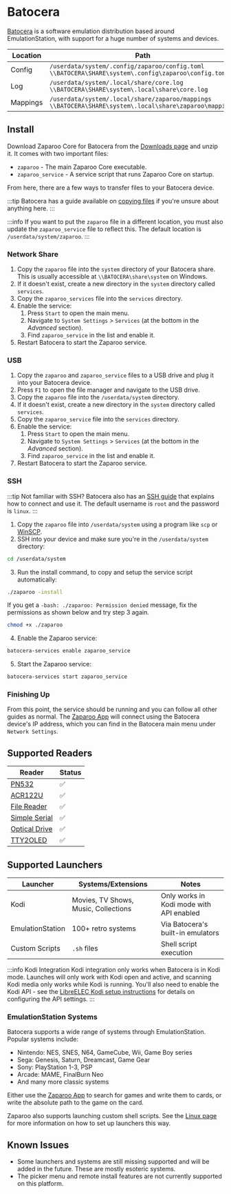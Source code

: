 # Batocera

[Batocera](https://batocera.org/) is a software emulation distribution based around EmulationStation, with support for a huge number of systems and devices.

| Location | Path                                                                                                           |
| -------- | -------------------------------------------------------------------------------------------------------------- |
| Config   | `/userdata/system/.config/zaparoo/config.toml` <br/> `\\BATOCERA\SHARE\system\.config\zaparoo\config.toml`     |
| Log      | `/userdata/system/.local/share/core.log` <br/> `\\BATOCERA\SHARE\system\.local\share\core.log`                 |
| Mappings | `/userdata/system/.local/share/zaparoo/mappings` <br/> `\\BATOCERA\SHARE\system\.local\share\zaparoo\mappings` |

## Install

Download Zaparoo Core for Batocera from the [Downloads page](/downloads/) and unzip it. It comes with two important files:

- `zaparoo` - The main Zaparoo Core executable.
- `zaparoo_service` - A service script that runs Zaparoo Core on startup.

From here, there are a few ways to transfer files to your Batocera device.

:::tip
Batocera has a guide available on [copying files](https://wiki.batocera.org/add_games_bios#accessing_batocera_s_drive_to_add_files) if you're unsure about anything here.
:::

:::info
If you want to put the `zaparoo` file in a different location, you must also update the `zaparoo_service` file to reflect this. The default location is `/userdata/system/zaparoo`.
:::

### Network Share

1. Copy the `zaparoo` file into the `system` directory of your Batocera share. This is usually accessible at `\\BATOCERA\share\system` on Windows.
2. If it doesn't exist, create a new directory in the `system` directory called `services`.
3. Copy the `zaparoo_services` file into the `services` directory.
4. Enable the service:
   1. Press `Start` to open the main menu.
   2. Navigate to `System Settings` > `Services` (at the bottom in the _Advanced_ section).
   3. Find `zaparoo_service` in the list and enable it.
5. Restart Batocera to start the Zaparoo service.

### USB

1. Copy the `zaparoo` and `zaparoo_service` files to a USB drive and plug it into your Batocera device.
2. Press `F1` to open the file manager and navigate to the USB drive.
3. Copy the `zaparoo` file into the `/userdata/system` directory.
4. If it doesn't exist, create a new directory in the `system` directory called `services`.
5. Copy the `zaparoo_service` file into the `services` directory.
6. Enable the service:
   1. Press `Start` to open the main menu.
   2. Navigate to `System Settings` > `Services` (at the bottom in the _Advanced_ section).
   3. Find `zaparoo_service` in the list and enable it.
7. Restart Batocera to start the Zaparoo service.

### SSH

:::tip
Not familiar with SSH? Batocera also has an [SSH guide](https://wiki.batocera.org/access_the_batocera_via_ssh) that explains how to connect and use it. The default username is `root` and the password is `linux`.
:::

1. Copy the `zaparoo` file into `/userdata/system` using a program like `scp` or [WinSCP](https://winscp.net/eng/download.php).
2. SSH into your device and make sure you're in the `/userdata/system` directory:

```bash
cd /userdata/system
```

3. Run the install command, to copy and setup the service script automatically:

```bash
./zaparoo -install
```

If you get a `-bash: ./zaparoo: Permission denied` message, fix the permissions as shown below and try step 3 again.

```bash
chmod +x ./zaparoo
```

4. Enable the Zaparoo service:

```bash
batocera-services enable zaparoo_service
```

5. Start the Zaparoo service:

```bash
batocera-services start zaparoo_service
```

### Finishing Up

From this point, the service should be running and you can follow all other guides as normal. The [Zaparoo App](/docs/app/) will connect using the Batocera device's IP address, which you can find in the Batocera main menu under `Network Settings`.

## Supported Readers

| Reader                                          | Status |
|-------------------------------------------------|--------|
| [PN532](/docs/core/drivers#pn532)               | ✅      |
| [ACR122U](/docs/core/drivers#acr122u-usb)       | ✅      |
| [File Reader](/docs/core/drivers#file)          | ✅      |
| [Simple Serial](/docs/core/drivers#simple-serial) | ✅      |
| [Optical Drive](/docs/core/drivers#optical-drive) | ✅      |
| [TTY2OLED](/docs/core/drivers#tty2oled)         | ✅      |

## Supported Launchers

| Launcher | Systems/Extensions | Notes |
|----------|-------------------|-------|
| Kodi | Movies, TV Shows, Music, Collections | Only works in Kodi mode with API enabled |
| EmulationStation | 100+ retro systems | Via Batocera's built-in emulators |
| Custom Scripts | `.sh` files | Shell script execution |

:::info Kodi Integration
Kodi integration only works when Batocera is in Kodi mode. Launches will only work with Kodi open and active, and scanning Kodi media only works while Kodi is running. You'll also need to enable the Kodi API - see the [LibreELEC Kodi setup instructions](/docs/platforms/libreelec#kodi-setup) for details on configuring the API settings.
:::

### EmulationStation Systems

Batocera supports a wide range of systems through EmulationStation. Popular systems include:
- Nintendo: NES, SNES, N64, GameCube, Wii, Game Boy series
- Sega: Genesis, Saturn, Dreamcast, Game Gear
- Sony: PlayStation 1-3, PSP
- Arcade: MAME, FinalBurn Neo
- And many more classic systems

Either use the [Zaparoo App](/docs/app/) to search for games and write them to cards, or write the absolute path to the game on the card.

Zaparoo also supports launching custom shell scripts. See the [Linux page](./linux.mdx#launchers) for more information on how to set up launchers this way.

## Known Issues

- Some launchers and systems are still missing supported and will be added in the future. These are mostly esoteric systems.
- The picker menu and remote install features are not currently supported on this platform.
